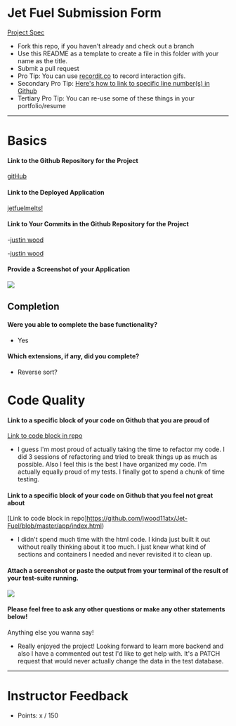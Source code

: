 # Jet Fuel Submission Form

[Project Spec](http://frontend.turing.io/projects/jet-fuel.html)

* Fork this repo, if you haven't already and check out a branch
* Use this README as a template to create a file in this folder with your name as the title.
* Submit a pull request
* Pro Tip: You can use [recordit.co](http://recordit.co/) to record interaction gifs.
* Secondary Pro Tip: [Here's how to link to specific line number(s) in Github](http://stackoverflow.com/questions/23821235/how-to-link-to-specific-line-number-on-github)
* Tertiary Pro Tip: You can re-use some of these things in your portfolio/resume

------

# Basics

#### Link to the Github Repository for the Project
[gitHub](https://github.com/jwood11atx/Jet-Fuel)

#### Link to the Deployed Application
[jetfuelmelts!](https://jetfuelmelts.herokuapp.com/)

#### Link to Your Commits in the Github Repository for the Project

-[justin wood](https://github.com/jwood11atx/Jet-Fuel/graphs/contributors)

-[justin wood](https://github.com/jwood11atx/Jet-Fuel/commits/master)

#### Provide a Screenshot of your Application

![](http://i.imgur.com/GJCN6ui.png)


## Completion

#### Were you able to complete the base functionality?
* Yes

#### Which extensions, if any, did you complete?

- Reverse sort?

# Code Quality

#### Link to a specific block of your code on Github that you are proud of
[Link to code block in repo](https://github.com/jwood11atx/Jet-Fuel/blob/master/app/helpers/api.js)

* I guess I'm most proud of actually taking the time to refactor my code. I did 3 sessions of refactoring and tried to break things up as much as possible. Also I feel this is the best I have organized my code. I'm actually equally proud of my tests. I finally got to spend a chunk of time testing.


#### Link to a specific block of your code on Github that you feel not great about
[Link to code block in repo]https://github.com/jwood11atx/Jet-Fuel/blob/master/app/index.html)

* I didn't spend much time with the html code. I kinda just built it out without really thinking about it too much. I just knew what kind of sections and containers I needed and never revisited it to clean up.

#### Attach a screenshot or paste the output from your terminal of the result of your test-suite running.

![](http://i.imgur.com/pTWZiWu.png)

#### Please feel free to ask any other questions or make any other statements below!

Anything else you wanna say!

* Really enjoyed the project! Looking forward to learn more backend and also I have a commented out test I'd like to get help with. It's a PATCH request that would never actually change the data in the test database.

-----

# Instructor Feedback

- Points: x / 150
